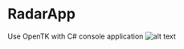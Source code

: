 # RadarApp
Use OpenTK with C# console application
![alt text](https://github.com/Rendyscarlet123/RadarApp/blob/main/Example%20Program/RadarApp.PNG)
